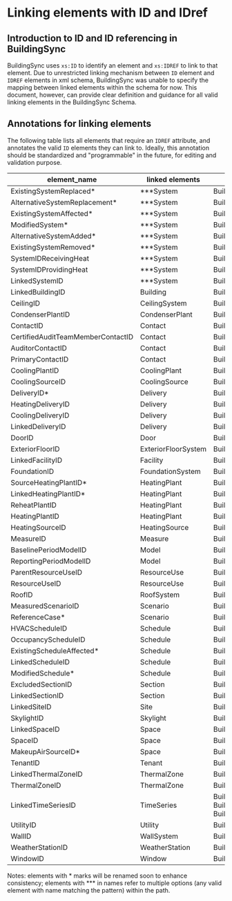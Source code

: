 # Linking elements with ID and IDref

## Introduction to ID and ID referencing in BuildingSync

BuildingSync uses `xs:ID` to identify an element and `xs:IDREF` to link to that element. Due to unrestricted linking mechanism between `ID` element and `IDREF` elements in xml schema, BuildingSync was unable to specify the mapping between linked elements within the schema for now. This document, however, can provide clear definition and guidance for all valid linking elements in the BuildingSync Schema.

## Annotations for linking elements

The following table lists all elements that require an `IDREF` attribute, and annotates the valid `ID` elements they can link to. Ideally, this annotation should be standardized and "programmable" in the future, for editing and validation purpose.

| element_name | linked elements | full paths |
| --- | --- | --- |
| ExistingSystemReplaced* | \*\*\*System | BuildingSync/Facilities/Facility/Systems/\*\*\*Systems/\*\*\*System |
| AlternativeSystemReplacement* | \*\*\*System | BuildingSync/Facilities/Facility/Systems/\*\*\*Systems/\*\*\*System |
| ExistingSystemAffected* | \*\*\*System | BuildingSync/Facilities/Facility/Systems/\*\*\*Systems/\*\*\*System |
| ModifiedSystem* | \*\*\*System | BuildingSync/Facilities/Facility/Systems/\*\*\*Systems/\*\*\*System |
| AlternativeSystemAdded* | \*\*\*System | BuildingSync/Facilities/Facility/Systems/\*\*\*Systems/\*\*\*System |
| ExistingSystemRemoved* | \*\*\*System | BuildingSync/Facilities/Facility/Systems/\*\*\*Systems/\*\*\*System |
| SystemIDReceivingHeat | \*\*\*System | BuildingSync/Facilities/Facility/Systems/\*\*\*Systems/\*\*\*System |
| SystemIDProvidingHeat | \*\*\*System | BuildingSync/Facilities/Facility/Systems/\*\*\*Systems/\*\*\*System |
| LinkedSystemID | \*\*\*System | BuildingSync/Facilities/Facility/Systems/\*\*\*Systems/\*\*\*System |
| LinkedBuildingID | Building | BuildingSync/Facilities/Facility/Sites/Site/Buildings/Building |
| CeilingID | CeilingSystem | BuildingSync/Facilities/Facility/Systems/CeilingSystems/CeilingSystem |
| CondenserPlantID | CondenserPlant | BuildingSync/Facilities/Facility/Systems/HVACSystems/HVACSystem/Plants/CondenserPlants/| CondenserPlant |
| ContactID | Contact | BuildingSync/Facilities/Facility/Contacts/Contact |
| CertifiedAuditTeamMemberContactID | Contact | BuildingSync/Facilities/Facility/Contacts/Contact |
| AuditorContactID | Contact | BuildingSync/Facilities/Facility/Contacts/Contact |
| PrimaryContactID | Contact | BuildingSync/Facilities/Facility/Contacts/Contact |
| CoolingPlantID | CoolingPlant | BuildingSync/Facilities/Facility/Systems/HVACSystems/HVACSystem/Plants/CoolingPlants/CoolingPlant |
| CoolingSourceID | CoolingSource | BuildingSync/Facilities/Facility/Systems/HVACSystems/HVACSystem/HeatingAndCoolingSystems/CoolingSources/CoolingSource |
| DeliveryID* | Delivery | BuildingSync/Facilities/Facility/Systems/HVACSystems/HVACSystem/HeatingAndCoolingSystems/Deliveries/Delivery |
| HeatingDeliveryID | Delivery | BuildingSync/Facilities/Facility/Systems/HVACSystems/HVACSystem/HeatingAndCoolingSystems/Deliveries/Delivery |
| CoolingDeliveryID | Delivery | BuildingSync/Facilities/Facility/Systems/HVACSystems/HVACSystem/HeatingAndCoolingSystems/Deliveries/Delivery |
| LinkedDeliveryID | Delivery | BuildingSync/Facilities/Facility/Systems/HVACSystems/HVACSystem/HeatingAndCoolingSystems/Deliveries/Delivery |
| DoorID | Door | BuildingSync/Facilities/Facility/Systems/FenestrationSystems/FenestrationSystem/FenestrationType/Door |
| ExteriorFloorID | ExteriorFloorSystem | BuildingSync/Facilities/Facility/Systems/ExteriorFloorSystems/ExteriorFloorSystem |
| LinkedFacilityID | Facility | BuildingSync/Facilities/Facility |
| FoundationID | FoundationSystem | BuildingSync/Facilities/Facility/Systems/FoundationSystems/FoundationSystem |
| SourceHeatingPlantID* | HeatingPlant | BuildingSync/Facilities/Facility/Systems/HVACSystems/HVACSystem/Plants/HeatingPlants/HeatingPlant |
| LinkedHeatingPlantID* | HeatingPlant | BuildingSync/Facilities/Facility/Systems/HVACSystems/HVACSystem/Plants/HeatingPlants/HeatingPlant |
| ReheatPlantID | HeatingPlant | BuildingSync/Facilities/Facility/Systems/HVACSystems/HVACSystem/Plants/HeatingPlants/HeatingPlant |
| HeatingPlantID | HeatingPlant | BuildingSync/Facilities/Facility/Systems/HVACSystems/HVACSystem/Plants/HeatingPlants/HeatingPlant |
| HeatingSourceID | HeatingSource | BuildingSync/Facilities/Facility/Systems/HVACSystems/HVACSystem/HeatingAndCoolingSystems/HeatingSources/HeatingSource |
| MeasureID | Measure | BuildingSync/Facilities/Facility/Measures/Measure |
| BaselinePeriodModelID | Model | BuildingSync/Facilities/Facility/Reports/Report/Scenarios/Scenario/ScenarioType/DerivedModel/Models/Model |
| ReportingPeriodModelID | Model | BuildingSync/Facilities/Facility/Reports/Report/Scenarios/Scenario/ScenarioType/DerivedModel/Models/Model |
| ParentResourceUseID | ResourceUse | BuildingSync/Facilities/Facility/Reports/Report/Scenarios/Scenario/ResourceUses/ResourceUse |
| ResourceUseID | ResourceUse | BuildingSync/Facilities/Facility/Reports/Report/Scenarios/Scenario/ResourceUses/ResourceUse |
| RoofID | RoofSystem | BuildingSync/Facilities/Facility/Systems/RoofSystems/RoofSystem |
| MeasuredScenarioID | Scenario | BuildingSync/Facilities/Facility/Reports/Report/Scenarios/Scenario |
| ReferenceCase* | Scenario | BuildingSync/Facilities/Facility/Reports/Report/Scenarios/Scenario |
| HVACScheduleID | Schedule | BuildingSync/Facilities/Facility/Schedules/Schedule |
| OccupancyScheduleID | Schedule | BuildingSync/Facilities/Facility/Schedules/Schedule |
| ExistingScheduleAffected* | Schedule | BuildingSync/Facilities/Facility/Schedules/Schedule |
| LinkedScheduleID | Schedule | BuildingSync/Facilities/Facility/Schedules/Schedule |
| ModifiedSchedule* | Schedule | BuildingSync/Facilities/Facility/Schedules/Schedule |
| ExcludedSectionID | Section | BuildingSync/Facilities/Facility/Sites/Site/Buildings/Building/Sections/Section |
| LinkedSectionID | Section | BuildingSync/Facilities/Facility/Sites/Site/Buildings/Building/Sections/Section |
| LinkedSiteID | Site | BuildingSync/Facilities/Facility/Sites/Site |
| SkylightID | Skylight | BuildingSync/Facilities/Facility/Systems/FenestrationSystems/FenestrationSystem/FenestrationType/Skylight |
| LinkedSpaceID | Space | BuildingSync/Facilities/Facility/Sites/Site/Buildings/Building/Sections/Section/ThermalZones/ThermalZone/Spaces/Space |
| SpaceID | Space | BuildingSync/Facilities/Facility/Sites/Site/Buildings/Building/Sections/Section/ThermalZones/ThermalZone/Spaces/Space |
| MakeupAirSourceID* | Space | BuildingSync/Facilities/Facility/Sites/Site/Buildings/Building/Sections/Section/ThermalZones/ThermalZone/Spaces/Space |
| TenantID | Tenant | BuildingSync/Facilities/Facility/Tenants/Tenant |
| LinkedThermalZoneID | ThermalZone | BuildingSync/Facilities/Facility/Sites/Site/Buildings/Building/Sections/Section/ThermalZones/ThermalZone |
| ThermalZoneID | ThermalZone | BuildingSync/Facilities/Facility/Sites/Site/Buildings/Building/Sections/Section/ThermalZones/ThermalZone |
| LinkedTimeSeriesID | TimeSeries | BuildingSync/Facilities/Facility/Reports/Report/Scenarios/Scenario/TimeSeriesData/TimeSeries, BuildingSync/Facilities/Facility/Reports/Report/Scenarios/Scenario/ScenarioType/DerivedModel/SavingSummaries/SavingSummary/\*\*\*Data/TimeSeries, BuildingSync/Facilities/Facility/Reports/Report/Scenarios/Scenario/ScenarioType/DerivedModel/Models/Model/ModeledTimeSeriesData/TimeSeries |
| UtilityID | Utility | BuildingSync/Facilities/Facility/Reports/Report/Utilities/Utility |
| WallID | WallSystem | BuildingSync/Facilities/Facility/Systems/WallSystems/WallSystem |
| WeatherStationID | WeatherStation | BuildingSync/Facilities/Facility/Sites/Site/(Buildings/Building/)WeatherStations/WeatherStation |
| WindowID | Window | BuildingSync/Facilities/Facility/Systems/FenestrationSystems/FenestrationSystem/FenestrationType/Window |

Notes: elements with * marks will be renamed soon to enhance consistency; elements with \*\*\* in names refer to multiple options  (any valid element with name matching the pattern) within the path.
